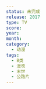 ```yaml
---
status: 未完成
release: 2017
type: TV
score:
year:
month:
category:
  - 动漫
tags:
  - B类
  - 漫改
  - 末世
  - 公路片
---
```


